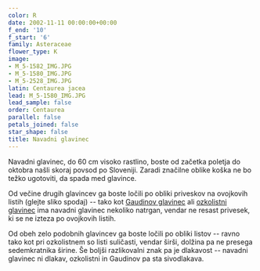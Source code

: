 ```yaml
---
color: R
date: 2002-11-11 00:00:00+00:00
f_end: '10'
f_start: '6'
family: Asteraceae
flower_type: K
image:
- M_5-1582_IMG.JPG
- M_5-1580_IMG.JPG
- M_5-2528_IMG.JPG
latin: Centaurea jacea
lead: M_5-1580_IMG.JPG
lead_sample: false
order: Centaurea
parallel: false
petals_joined: false
star_shape: false
title: Navadni glavinec
---
```

Navadni glavinec, do 60 cm visoko rastlino, boste od začetka poletja do oktobra našli skoraj povsod po Sloveniji. Zaradi značilne oblike koška ne bo težko ugotoviti, da spada med glavince.

Od večine drugih glavincev ga boste ločili po obliki priveskov na ovojkovih listih (glejte sliko spodaj) -- tako kot [Gaudinov glavinec](../../centaureagaudinii/gaudinov-glavinec/) ali [ozkolistni glavinec](../../centaureapannonica/ozkolistni-glavinec/) ima navadni glavinec nekoliko natrgan, vendar ne resast privesek, ki se ne izteza po ovojkovih listih.

Od obeh zelo podobnih glavincev ga boste ločili po obliki listov -- ravno tako kot pri ozkolistnem so listi suličasti, vendar širši, dolžina pa ne presega sedemkratnika širine. Še boljši razlikovalni znak pa je dlakavost -- navadni glavinec ni dlakav, ozkolistni in Gaudinov pa sta sivodlakava.
